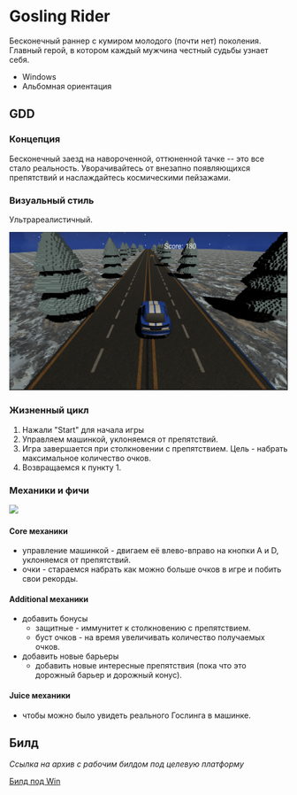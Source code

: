 # Gosling Rider

Бесконечный раннер с кумиром молодого (почти нет) поколения. Главный герой, в котором каждый мужчина честный судьбы узнает себя.
- Windows
- Альбомная ориентация

## GDD

### Концепция
Бесконечный заезд на навороченной, оттюненной тачке -- это все стало реальность. Уворачивайтесь от внезапно появляющихся препятствий и наслаждайтесь космическими пейзажами.
### Визуальный стиль
Ультрареалистичный.

![ ](References/gosling1.png)

### Жизненный цикл
1. Нажали "Start" для начала игры
2. Управляем машинкой, уклоняемся от препятствий.
3. Игра завершается при столкновении с препятствием. Цель - набрать максимальное количество очков.
4. Возвращаемся к пункту 1.

### Механики и фичи

![ ](References/modular_development.PNG)

#### Core механики
- управление машинкой - двигаем её влево-вправо на кнопки A и D, уклоняемся от препятствий.
- очки - стараемся набрать как можно больше очков в игре и побить свои рекорды.

#### Additional механики
- добавить бонусы
    - защитные - иммунитет к столкновению с препятствием.
    - буст очков - на время увеличивать количество получаемых очков.
- добавить новые барьеры
    - добавить новые интересные препятствия (пока что это дорожный барьер и дорожный конус).
#### Juice механики
- чтобы можно было увидеть реального Гослинга в машинке.

## Билд
*Ссылка на архив с рабочим билдом под целевую платформу*

[Билд под Win](https://drive.google.com/file/d/1oE2ZX5m1h2943UiBjDg-bg7DRsVxSp--/view?usp=sharing)
